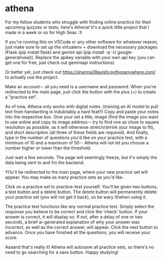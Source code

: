 # athena
For my fellow students who struggle with finding online practice for their upcoming quizzes or tests, here's Athena!
It's a quick little project that I made in a week or so for High Seas :3

If you're running this on VSCode or any other software for whatever reason, just make sure to set up the virtualenv + download the necessary packages (Flask (pip install flask) and gemini api (pip install -q -U google-generativeai)). Replace the apikey variable with your own api key (you can get one for free, just check out geminiapi instructions)

Or better yet, just check out https://sharma39avishi.pythonanywhere.com/ to actually use the project.

Make an account-- all you need is a username and password. When you're redirected to the main page, just click the button with the plus (+) to create a "practice set". 

As of now, Athena only works with digital notes. (training an AI model to pull text from handwriting is indubitably a hard feat!!) Copy and paste your notes into the respective box. Give your set a title, image (find the image you want to use online and copy its image address-- try to find one as close to square resolution as possible, as it will otherwise stretch/shrink your image to fit), and short description (all three of these fields are required). And finally, type in the number of questions you'd like on your practice test, with a minimum of 10 and a maximum of 50-- Athena will not let you choose a number higher or lower than the threshold. 

Just wait a few seconds. The page will seemingly freeze, but it's simply the data being sent to and fro the backend.

YOu'll be redirected to the main page, where your new practice set will appear. You may make as many practice sets as you'd like.

Click on a practice set to practice-test yourself. You'll be given two buttons, a test button and a delete button. The delete button will permanently delete your practice set (you will not get it back), so be wary if/when using it. 

The practice test functions like any normal practice test. Simply select the response you believe to be correct and click the 'check' button. If your answer is correct, it will display so. If not, after a delay of one or two seconds, a brief ai-generated explanation of why your answer was incorrect, as well as the correct answer, will appear. Click the next button to advance. Once you have finished all the questions, you will receive your score.

Aaaand that's really it! Athena will autosave all practice sets, so there's no need to go searching for a save button. Happy studying!
